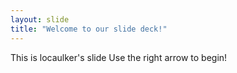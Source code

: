 ```yaml
---
layout: slide
title: "Welcome to our slide deck!"
---
```


This is locaulker's slide
Use the right arrow to begin!
